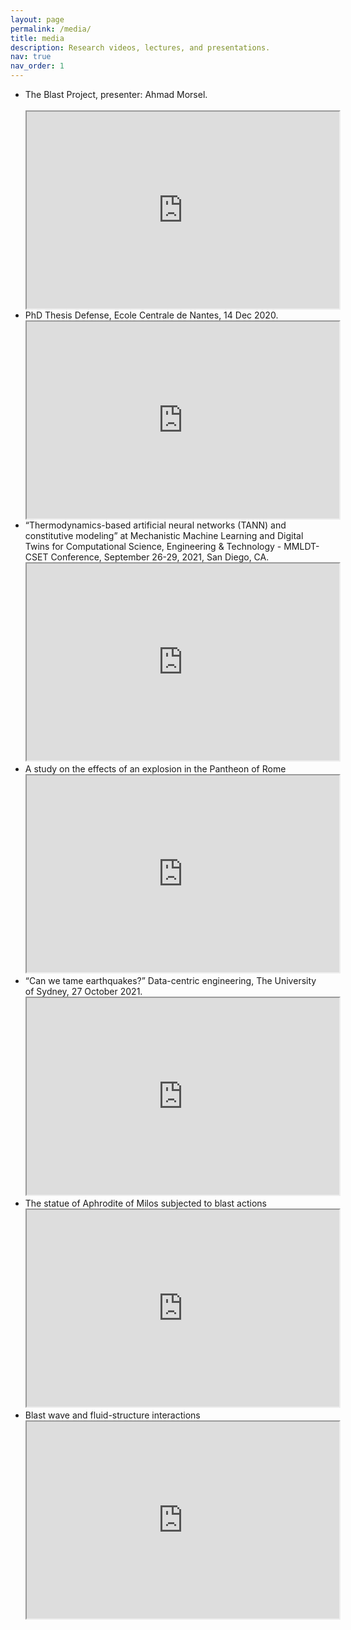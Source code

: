 ```yaml
---
layout: page
permalink: /media/
title: media
description: Research videos, lectures, and presentations.
nav: true
nav_order: 1
---
```

<!-- _pages/publications.md -->


<ul>

<li><div>The Blast Project, presenter: Ahmad Morsel.</div>
<br>

<iframe width="500" height="315" src="https://www.youtube.com/embed/ElW6LhsOWXg">
</iframe>

</li>


  <li><div>PhD Thesis Defense, Ecole Centrale de Nantes, 14 Dec 2020.</div>

  <iframe width="500" height="315" src="https://www.youtube.com/embed/9EzR6C18zWk">
  </iframe>
  </li>
  <li>“Thermodynamics-based artificial neural networks (TANN) and constitutive modeling” at Mechanistic Machine Learning and Digital Twins for Computational Science, Engineering & Technology - MMLDT-CSET Conference, September 26-29, 2021, San Diego, CA.

  <iframe width="500" height="315" src="https://www.youtube.com/embed/p6UJ03P6LUY">
  </iframe></li>
  <li>A study on the effects of an explosion in the Pantheon of Rome
  <iframe width="500" height="315" src="https://www.youtube.com/embed/mkXCM-PEsv8">
  </iframe></li>

  <li>“Can we tame earthquakes?” Data-centric engineering, The University of Sydney, 27 October 2021.
  <iframe width="500" height="315" src="https://www.youtube.com/embed/Za5t8LVWl-Q">
  </iframe></li>

  <li>The statue of Aphrodite of Milos subjected to blast actions
  <iframe width="500" height="315" src="https://www.youtube.com/embed/IgHzwOfQfTI">
  </iframe></li>


  <li>Blast wave and fluid-structure interactions

  <iframe width="500" height="315" src="https://www.youtube.com/embed/Bp5-QypZLio">
  </iframe></li>
</ul>
